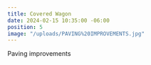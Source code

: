 ```yaml
---
title: Covered Wagon
date: 2024-02-15 10:35:00 -06:00
position: 5
image: "/uploads/PAVING%20IMPROVEMENTS.jpg"
---
```


Paving improvements